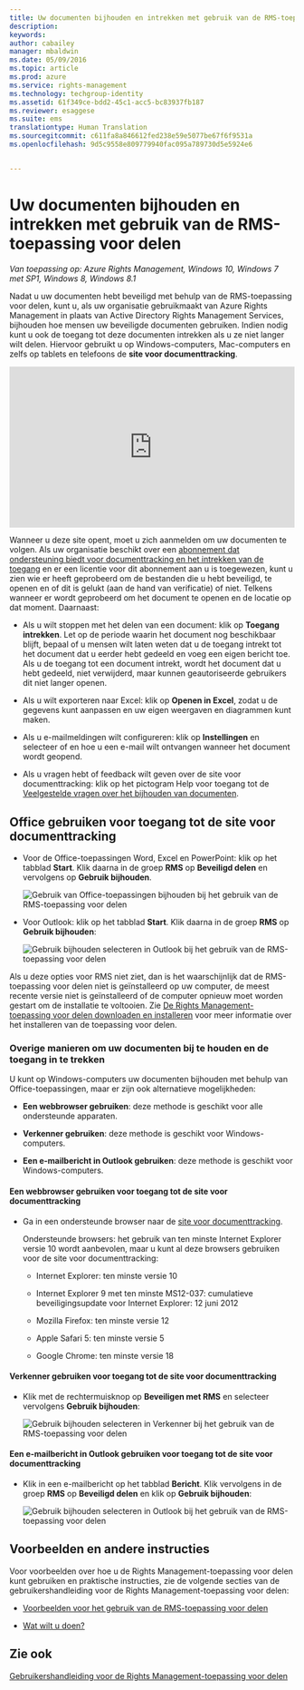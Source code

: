 ```yaml
---
title: Uw documenten bijhouden en intrekken met gebruik van de RMS-toepassing voor delen | Azure RMS
description: 
keywords: 
author: cabailey
manager: mbaldwin
ms.date: 05/09/2016
ms.topic: article
ms.prod: azure
ms.service: rights-management
ms.technology: techgroup-identity
ms.assetid: 61f349ce-bdd2-45c1-acc5-bc83937fb187
ms.reviewer: esaggese
ms.suite: ems
translationtype: Human Translation
ms.sourcegitcommit: c611fa8a846612fed238e59e5077be67f6f9531a
ms.openlocfilehash: 9d5c9558e809779940fac095a789730d5e5924e6


---
```


# Uw documenten bijhouden en intrekken met gebruik van de RMS-toepassing voor delen

*Van toepassing op: Azure Rights Management, Windows 10, Windows 7 met SP1, Windows 8, Windows 8.1*

Nadat u uw documenten hebt beveiligd met behulp van de RMS-toepassing voor delen, kunt u, als uw organisatie gebruikmaakt van Azure Rights Management in plaats van Active Directory Rights Management Services, bijhouden hoe mensen uw beveiligde documenten gebruiken. Indien nodig kunt u ook de toegang tot deze documenten intrekken als u ze niet langer wilt delen. Hiervoor gebruikt u op Windows-computers, Mac-computers en zelfs op tablets en telefoons de **site voor documenttracking**.

<div style="padding-top: 56.25%; position: relative; width: 100%;">
<iframe style="position: absolute;top: 0;left: 0;right: 0;bottom: 0;" width="100%" height="100%" src="https://channel9.msdn.com/Series/Information-Protection/Azure-RMS-Document-Tracking-and-Revocation/player" frameborder="0" allowfullscreen></iframe>
</div>

Wanneer u deze site opent, moet u zich aanmelden om uw documenten te volgen. Als uw organisatie beschikt over een [abonnement dat ondersteuning biedt voor documenttracking en het intrekken van de toegang](https://technet.microsoft.com/dn858608.aspx) en er een licentie voor dit abonnement aan u is toegewezen, kunt u zien wie er heeft geprobeerd om de bestanden die u hebt beveiligd, te openen en of dit is gelukt (aan de hand van verificatie) of niet. Telkens wanneer er wordt geprobeerd om het document te openen en de locatie op dat moment. Daarnaast:

-   Als u wilt stoppen met het delen van een document: klik op **Toegang intrekken**. Let op de periode waarin het document nog beschikbaar blijft, bepaal of u mensen wilt laten weten dat u de toegang intrekt tot het document dat u eerder hebt gedeeld en voeg een eigen bericht toe. Als u de toegang tot een document intrekt, wordt het document dat u hebt gedeeld, niet verwijderd, maar kunnen geautoriseerde gebruikers dit niet langer openen.

-   Als u wilt exporteren naar Excel: klik op **Openen in Excel**, zodat u de gegevens kunt aanpassen en uw eigen weergaven en diagrammen kunt maken.

-   Als u e-mailmeldingen wilt configureren: klik op **Instellingen** en selecteer of en hoe u een e-mail wilt ontvangen wanneer het document wordt geopend.

-   Als u vragen hebt of feedback wilt geven over de site voor documenttracking: klik op het pictogram Help voor toegang tot de [Veelgestelde vragen over het bijhouden van documenten](http://go.microsoft.com/fwlink/?LinkId=523977).

## Office gebruiken voor toegang tot de site voor documenttracking

-   Voor de Office-toepassingen Word, Excel en PowerPoint: klik op het tabblad **Start**. Klik daarna in de groep **RMS** op **Beveiligd delen** en vervolgens op **Gebruik bijhouden**.

    ![Gebruik van Office-toepassingen bijhouden bij het gebruik van de RMS-toepassing voor delen ](../media/ADRMS_MSRMSApp_OfficeToolbarTrackUsage.png)

-   Voor Outlook: klik op het tabblad **Start**. Klik daarna in de groep **RMS** op **Gebruik bijhouden**:

    ![Gebruik bijhouden selecteren in Outlook bij het gebruik van de RMS-toepassing voor delen ](../media/ADRMS_MSRMSApp_OutlookTrackUsage.png)

Als u deze opties voor RMS niet ziet, dan is het waarschijnlijk dat de RMS-toepassing voor delen niet is geïnstalleerd op uw computer, de meest recente versie niet is geïnstalleerd of de computer opnieuw moet worden gestart om de installatie te voltooien. Zie [De Rights Management-toepassing voor delen downloaden en installeren](install-sharing-app.md) voor meer informatie over het installeren van de toepassing voor delen.

### Overige manieren om uw documenten bij te houden en de toegang in te trekken
U kunt op Windows-computers uw documenten bijhouden met behulp van Office-toepassingen, maar er zijn ook alternatieve mogelijkheden:

-   **Een webbrowser gebruiken**: deze methode is geschikt voor alle ondersteunde apparaten.

-   **Verkenner gebruiken**: deze methode is geschikt voor Windows-computers.

-   **Een e-mailbericht in Outlook gebruiken**: deze methode is geschikt voor Windows-computers.

#### Een webbrowser gebruiken voor toegang tot de site voor documenttracking

-   Ga in een ondersteunde browser naar de [site voor documenttracking](http://go.microsoft.com/fwlink/?LinkId=529562).

    Ondersteunde browsers: het gebruik van ten minste Internet Explorer versie 10 wordt aanbevolen, maar u kunt al deze browsers gebruiken voor de site voor documenttracking:

    -   Internet Explorer: ten minste versie 10

    -   Internet Explorer 9 met ten minste MS12-037: cumulatieve beveiligingsupdate voor Internet Explorer: 12 juni 2012

    -   Mozilla Firefox: ten minste versie 12

    -   Apple Safari 5: ten minste versie 5

    -   Google Chrome: ten minste versie 18

#### Verkenner gebruiken voor toegang tot de site voor documenttracking

-   Klik met de rechtermuisknop op **Beveiligen met RMS** en selecteer vervolgens **Gebruik bijhouden**:

    ![Gebruik bijhouden selecteren in Verkenner bij het gebruik van de RMS-toepassing voor delen](../media/ADRMS_MSRMSApp_ExplorerTrackUsage.png)

#### Een e-mailbericht in Outlook gebruiken voor toegang tot de site voor documenttracking

-   Klik in een e-mailbericht op het tabblad **Bericht**. Klik vervolgens in de groep **RMS** op **Beveiligd delen** en klik op **Gebruik bijhouden**:

    ![Gebruik bijhouden selecteren in Outlook bij het gebruik van de RMS-toepassing voor delen](../media/ADRMS_MSRMSApp_OutlookMessageTrackUsage.png)

## Voorbeelden en andere instructies
Voor voorbeelden over hoe u de Rights Management-toepassing voor delen kunt gebruiken en praktische instructies, zie de volgende secties van de gebruikershandleiding voor de Rights Management-toepassing voor delen:

-   [Voorbeelden voor het gebruik van de RMS-toepassing voor delen](sharing-app-user-guide.md#examples-for-using-the-rms-sharing-application)

-   [Wat wilt u doen?](sharing-app-user-guide.md#what-do-you-want-to-do-)

## Zie ook
[Gebruikershandleiding voor de Rights Management-toepassing voor delen](sharing-app-user-guide.md)



<!--HONumber=Jun16_HO4-->


